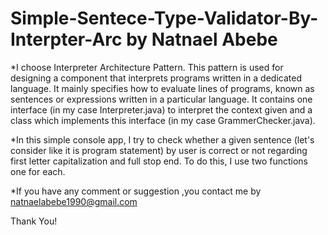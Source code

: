 # Simple-Sentece-Type-Validator-By-Interpter-Arc by Natnael Abebe
*I choose Interpreter Architecture Pattern. This pattern is used for designing a component that interprets programs written in a dedicated language.
 It mainly specifies how to evaluate lines of programs, known as sentences or expressions written in a particular language.
 It contains one interface (in my case Interpreter.java) to interpret the context given and a class which implements this interface (in my case GrammerChecker.java).

*In this simple console app, I try to check whether a given sentence (let's consider like it is program statement) by user is correct or not regarding first letter capitalization and full stop end.
 To do this, I use two functions one for each.

*If you have any comment or suggestion ,you contact me by natnaelabebe1990@gmail.com



Thank You!
